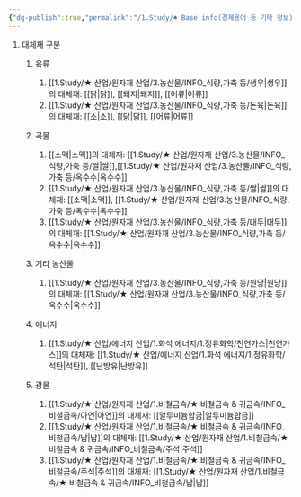 ```yaml
---
{"dg-publish":true,"permalink":"/1.Study/♠ Base info(경제용어 등 기타 정보)/기타/대체재/","created":"2024-11-20T21:02:30.039+09:00","updated":"2025-06-03T20:07:22.484+09:00"}
---
```





1. 대체재 구분
	1. 육류
		1. [[1.Study/★ 산업/원자재 산업/3.농산물/INFO_식량,가축 등/생우\|생우]]의 대체재: [[닭\|닭]], [[돼지\|돼지]], [[어류\|어류]]
		2. [[1.Study/★ 산업/원자재 산업/3.농산물/INFO_식량,가축 등/돈육\|돈육]]의 대체재: [[소\|소]], [[닭\|닭]], [[어류\|어류]]
	2. 곡물
		1. [[소맥\|소맥]]의 대체재: [[1.Study/★ 산업/원자재 산업/3.농산물/INFO_식량,가축 등/쌀\|쌀]],[[1.Study/★ 산업/원자재 산업/3.농산물/INFO_식량,가축 등/옥수수\|옥수수]]
		2. [[1.Study/★ 산업/원자재 산업/3.농산물/INFO_식량,가축 등/쌀\|쌀]]의 대체재: [[소맥\|소맥]], [[1.Study/★ 산업/원자재 산업/3.농산물/INFO_식량,가축 등/옥수수\|옥수수]]
		3. [[1.Study/★ 산업/원자재 산업/3.농산물/INFO_식량,가축 등/대두\|대두]]의 대체재: [[1.Study/★ 산업/원자재 산업/3.농산물/INFO_식량,가축 등/옥수수\|옥수수]]
	2. 기타 농산물
		1. [[1.Study/★ 산업/원자재 산업/3.농산물/INFO_식량,가축 등/원당\|원당]]의 대체재: [[1.Study/★ 산업/원자재 산업/3.농산물/INFO_식량,가축 등/옥수수\|옥수수]]
	
	1. 에너지
		1. [[1.Study/★ 산업/에너지 산업/1.화석 에너지/1.정유화학/천연가스\|천연가스]]의 대체재: [[1.Study/★ 산업/에너지 산업/1.화석 에너지/1.정유화학/석탄\|석탄]], [[난방유\|난방유]]
	1. 광물
		1. [[1.Study/★ 산업/원자재 산업/1.비철금속/★ 비철금속 & 귀금속/INFO_비철금속/아연\|아연]]의 대체재: [[알루미늄합금\|알루미늄합금]]
		2. [[1.Study/★ 산업/원자재 산업/1.비철금속/★ 비철금속 & 귀금속/INFO_비철금속/납\|납]]의 대체재: [[1.Study/★ 산업/원자재 산업/1.비철금속/★ 비철금속 & 귀금속/INFO_비철금속/주석\|주석]]
		3. [[1.Study/★ 산업/원자재 산업/1.비철금속/★ 비철금속 & 귀금속/INFO_비철금속/주석\|주석]]의 대체재: [[1.Study/★ 산업/원자재 산업/1.비철금속/★ 비철금속 & 귀금속/INFO_비철금속/납\|납]]
